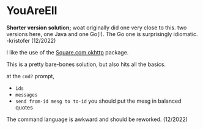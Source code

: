 # YouAreEll

__Shorter version solution;__ woat originally did one very close to this.
two versions here, one Java and one Go(!). The Go one is surprisingly idiomatic.
-kristofer (12/2022)

I like the use of the [Square.com okhttp](https://square.github.io/okhttp/) package.

This is a pretty bare-bones solution, but also hits all the basics.

at the `cmd?` prompt,

- `ids`
- `messages`
- `send from-id mesg to to-id` you should put the mesg in balanced quotes

The command language is awkward and should be reworked. (12/2022)
